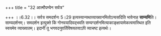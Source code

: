 +++
title = "32 आत्मौपम्येन सर्वत्र"

+++
।।6.32।। सर्वत्र समदर्शनः 5।29 इत्यस्यान्यथाव्याख्यानमितोऽप्यसदिति
भावेनाह **साम्यमि**ति। साम्यदर्शनम्। समदर्शन इत्युक्ते किं
गोनवयादिवद्भवति सम्यग्दर्शनमित्याकाङ्क्षायामेकत्वमास्थित इति स्वयमेव
व्याख्यातम्। इदानीं तु भगवदनुवर्तिविषयतयाऽपि व्याचष्ट इत्यर्थः।
